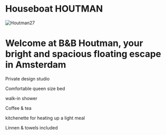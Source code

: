 # Houseboat HOUTMAN
![Houtman27](https://user-images.githubusercontent.com/87133912/125058988-1fa70100-e0ab-11eb-8193-d855c37f3c07.jpg)

# Welcome at B&B Houtman, your bright and spacious floating escape in Amsterdam

Private design studio

Comfortable queen size bed

walk-in shower

Coffee & tea 

kitchenette for heating up a light meal

Linnen & towels included

